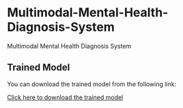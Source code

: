 # Multimodal-Mental-Health-Diagnosis-System
Multimodal Mental Health Diagnosis System

## Trained Model

You can download the trained model from the following link:

[Click here to download the trained model](https://drive.google.com/drive/folders/1hIborjYVZKZNAF4Ax0v5Q65FbanhvX_G?usp=sharing)
